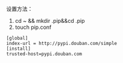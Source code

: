 设置方法：
1. cd ~ && mkdir .pip&&cd .pip
2. touch pip.conf

```
[global]
index-url = http://pypi.douban.com/simple
[install]
trusted-host=pypi.douban.com
```

